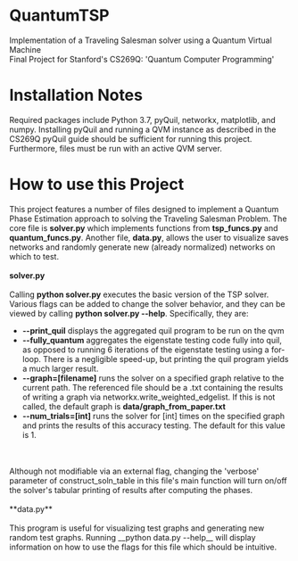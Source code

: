 # QuantumTSP
Implementation of a Traveling Salesman solver using a Quantum Virtual Machine
<br/>
Final Project for Stanford's CS269Q: 'Quantum Computer Programming' 
<br/>
# Installation Notes
Required packages include Python 3.7, pyQuil, networkx, matplotlib, and numpy. Installing pyQuil and running a QVM instance as described in the CS269Q pyQuil guide should be sufficient for running this project. Furthermore, files must be run with an active QVM server.
<br/>
# How to use this Project
This project features a number of files designed to implement a Quantum Phase Estimation approach to solving the Traveling Salesman Problem. The core file is __solver.py__ which implements functions from __tsp_funcs.py__ and __quantum_funcs.py__. Another file, __data.py__, allows the user to visualize saves networks and randomly generate new (already normalized) networks on which to test.
<br/>
<br/>
__solver.py__
<br/>
<br/>
Calling __python solver.py__ executes the basic version of the TSP solver. Various flags can be added to change the solver behavior, and they can be viewed by calling __python solver.py --help__. Specifically, they are:
* __--print_quil__ displays the aggregated quil program to be run on the qvm 
* __--fully_quantum__ aggregates the eigenstate testing code fully into quil, as opposed to running 6 iterations of the eigenstate testing using a for-loop. There is a negligible speed-up, but printing the quil program yields a much larger result.
* __--graph=[filename]__ runs the solver on a specified graph relative to the current path. The referenced file should be a .txt containing the results of writing a graph via networkx.write_weighted_edgelist. If this is not called, the default graph is __data/graph_from_paper.txt__
* __--num_trials=[int]__ runs the solver for [int] times on the specified graph and prints the results of this accuracy testing. The default for this value is 1. 
<br/>
<br/>
Although not modifiable via an external flag, changing the 'verbose' parameter of construct_soln_table in this file's main function will turn on/off the solver's tabular printing of results after computing the phases.
<br/>
<br/>
**data.py**
<br/> 
<br/>
This program is useful for visualizing test graphs and generating new random test graphs. Running __python data.py --help__ will display information on how to use the flags for this file which should be intuitive. 

